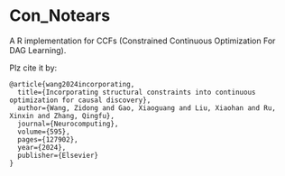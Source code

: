 # Con_Notears
A R implementation for CCFs (Constrained Continuous Optimization For  DAG Learning). 

Plz cite it by:
```
@article{wang2024incorporating,
  title={Incorporating structural constraints into continuous optimization for causal discovery},
  author={Wang, Zidong and Gao, Xiaoguang and Liu, Xiaohan and Ru, Xinxin and Zhang, Qingfu},
  journal={Neurocomputing},
  volume={595},
  pages={127902},
  year={2024},
  publisher={Elsevier}
}
```
